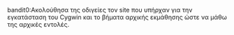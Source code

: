 bandit0:Ακολούθησα της οδιγείες τον site που υπήρχαν για την εγκατάσταση του Cygwin και το βήματα αρχικής εκμάθησης ώστε να μάθω της αρχικές εντολές.
